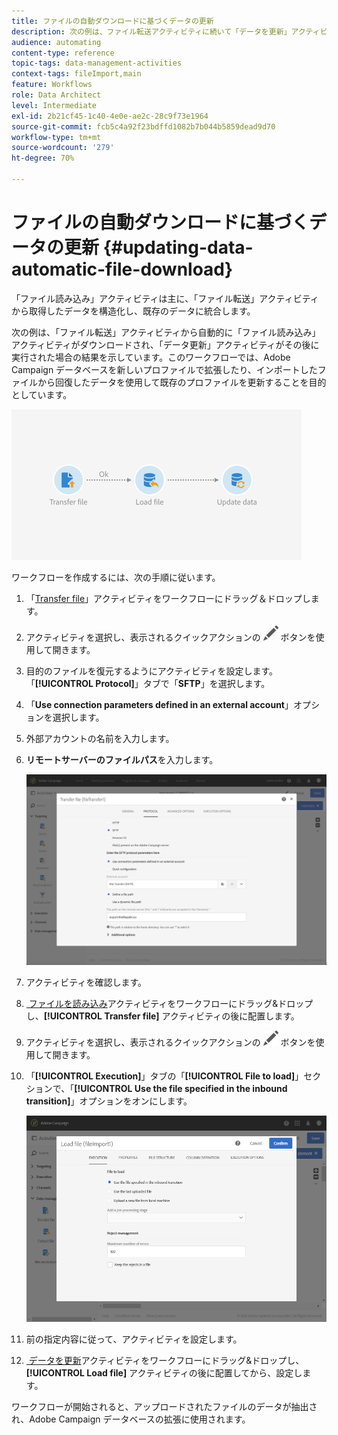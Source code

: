```yaml
---
title: ファイルの自動ダウンロードに基づくデータの更新
description: 次の例は、ファイル転送アクティビティに続いて「データを更新」アクティビティを使用して、自動的にダウンロードされたファイルを読み込みアクティビティの結果を示しています。
audience: automating
content-type: reference
topic-tags: data-management-activities
context-tags: fileImport,main
feature: Workflows
role: Data Architect
level: Intermediate
exl-id: 2b21cf45-1c40-4e0e-ae2c-28c9f73e1964
source-git-commit: fcb5c4a92f23bdffd1082b7b044b5859dead9d70
workflow-type: tm+mt
source-wordcount: '279'
ht-degree: 70%

---
```


# ファイルの自動ダウンロードに基づくデータの更新 {#updating-data-automatic-file-download}

「ファイル読み込み」アクティビティは主に、「ファイル転送」アクティビティから取得したデータを構造化し、既存のデータに統合します。

次の例は、「ファイル転送」アクティビティから自動的に「ファイル読み込み」アクティビティがダウンロードされ、「データ更新」アクティビティがその後に実行された場合の結果を示しています。このワークフローでは、Adobe Campaign データベースを新しいプロファイルで拡張したり、インポートしたファイルから回復したデータを使用して既存のプロファイルを更新することを目的としています。

![](assets/load_file_workflow_ex1.png)

ワークフローを作成するには、次の手順に従います。

1. 「[Transfer file](../../automating/using/transfer-file.md)」アクティビティをワークフローにドラッグ＆ドロップします。
1. アクティビティを選択し、表示されるクイックアクションの ![](assets/edit_darkgrey-24px.png) ボタンを使用して開きます。
1. 目的のファイルを復元するようにアクティビティを設定します。 「**[!UICONTROL Protocol]**」タブで「**SFTP**」を選択します。
1. 「**Use connection parameters defined in an external account**」オプションを選択します。
1. 外部アカウントの名前を入力します。
1. **リモートサーバーのファイルパス**&#x200B;を入力します。

   ![](assets/wkf_file_transfer_07.png)

1. アクティビティを確認します。
1. [&#x200B; ファイルを読み込み &#x200B;](../../automating/using/load-file.md) アクティビティをワークフローにドラッグ&amp;ドロップし、**[!UICONTROL Transfer file]** アクティビティの後に配置します。
1. アクティビティを選択し、表示されるクイックアクションの ![](assets/edit_darkgrey-24px.png) ボタンを使用して開きます。
1. 「**[!UICONTROL Execution]**」タブの「**[!UICONTROL File to load]**」セクションで、「**[!UICONTROL Use the file specified in the inbound transition]**」オプションをオンにします。

   ![](assets/wkf_file_loading8.png)

1. 前の指定内容に従って、アクティビティを設定します。
1. [&#x200B; データを更新 &#x200B;](../../automating/using/update-data.md) アクティビティをワークフローにドラッグ&amp;ドロップし、**[!UICONTROL Load file]** アクティビティの後に配置してから、設定します。

ワークフローが開始されると、アップロードされたファイルのデータが抽出され、Adobe Campaign データベースの拡張に使用されます。
